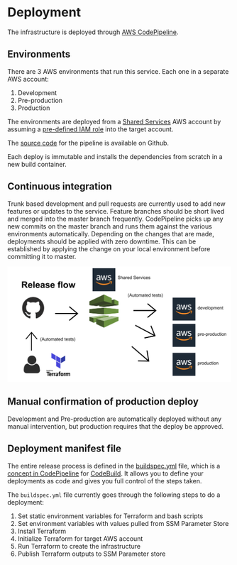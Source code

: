 # Deployment

The infrastructure is deployed through [AWS CodePipeline](https://aws.amazon.com/codepipeline/#:~:text=AWS%20CodePipeline%20is%20a%20fully,reliable%20application%20and%20infrastructure%20updates.).

## Environments

There are 3 AWS environments that run this service. Each one in a separate AWS account:

1. Development
2. Pre-production
3. Production

The environments are deployed from a [Shared Services](https://github.com/ministryofjustice/pttp-shared-services-infrastructure) AWS account by assuming a [pre-defined IAM role](https://docs.aws.amazon.com/IAM/latest/UserGuide/tutorial_cross-account-with-roles.html) into the target account.

The [source code](https://github.com/ministryofjustice/pttp-shared-services-infrastructure) for the pipeline is available on Github.

Each deploy is immutable and installs the dependencies from scratch in a new build container.

## Continuous integration

Trunk based development and pull requests are currently used to add new features or updates to the service.
Feature branches should be short lived and merged into the master branch frequently. CodePipeline picks up any new commits on the master branch and runs them against the various environments automatically. Depending on the changes that are made, deployments should be applied with zero downtime. This can be established by applying the change on your local environment before committing it to master.

![architecture](images/ci_flow.png)

## Manual confirmation of production deploy

Development and Pre-production are automatically deployed without any manual intervention, but production requires that the deploy be approved.

## Deployment manifest file

The entire release process is defined in the [buildspec.yml](../buildspec.yml) file, which is a [concept in CodePipeline](https://docs.aws.amazon.com/codebuild/latest/userguide/build-spec-ref.html) for [CodeBuild](https://aws.amazon.com/codebuild/). It allows you to define your deployments as code and gives you full control of the steps taken.

The `buildspec.yml` file currently goes through the following steps to do a deployment:

1. Set static environment variables for Terraform and bash scripts
2. Set environment variables with values pulled from SSM Parameter Store
3. Install Terraform
4. Initialize Terraform for target AWS account
5. Run Terraform to create the infrastructure
6. Publish Terraform outputs to SSM Parameter store
